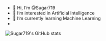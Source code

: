- 👋 Hi, I’m @Sugar719
- 👀 I’m interested in Artificial Intelligence
- 🌱 I’m currently learning Machine Learning
- 
![Sugar719's GitHub stats](https://github-readme-stats.vercel.app/api?username=Sugar719)

